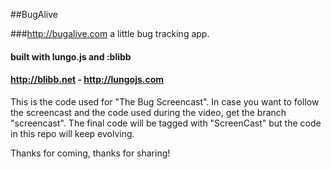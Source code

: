 ##BugAlive


###http://bugalive.com a little bug tracking app.
#### built with lungo.js and :blibb
#### http://blibb.net - http://lungojs.com


This is the code used for "The Bug Screencast". In case you want to follow the screencast and the code used during the video, get the branch "screencast". The final code will be tagged with "ScreenCast" but the code in this repo will keep evolving.

Thanks for coming, thanks for sharing!




